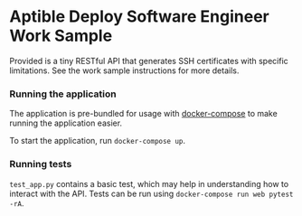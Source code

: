 # Aptible Deploy Software Engineer Work Sample

Provided is a tiny RESTful API that generates SSH certificates
with specific limitations. See the work sample instructions for
more details.

### Running the application

The application is pre-bundled for usage with 
[docker-compose](https://docs.docker.com/compose/gettingstarted/) 
to make running the application easier.

To start the application, run `docker-compose up`.

### Running tests
`test_app.py` contains a basic test, which may help in
understanding how to interact with the API. Tests can
be run using `docker-compose run web pytest -rA`.
